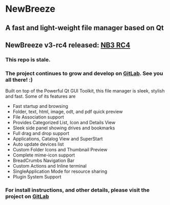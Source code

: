 # NewBreeze
## A fast and light-weight file manager based on Qt

## NewBreeze v3-rc4 released: [NB3 RC4](https://gitlab.com/marcusbritanicus/NewBreeze/tags/v3-rc4)

### This repo is stale. 
### The project continues to grow and develop on [GitLab](https://gitlab.com/marcusbritanicus/NewBreeze). See you all there! :)

Built on top of the Powerful Qt GUI Toolkit, this file manager is sleek, stylish and fast.
Some of its features are

* Fast startup and browsing
* Folder, text, html, image, odt, and pdf quick preview
* File Association support
* Provides Categorized List, Icon and Details View
* Sleek side panel showing drives and bookmarks
* Full drag and drop support
* Applications, Catalog View and SuperStart
* Auto update devices list
* Custom Folder Icons and Thumbnail Preview
* Complete mime-icon support
* BreadCrumbs Navigation Bar
* Custom Actions and Inline terminal
* SingleApplication Mode for resource sharing
* Plugin System Support

### For install instructions, and other details, please visit the project on [GitLab](https://gitlab.com/marcusbritanicus/NewBreeze)
